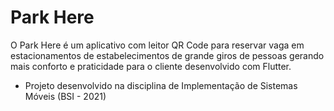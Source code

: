 # Park Here

O Park Here é um aplicativo com leitor QR Code para reservar vaga em estacionamentos de estabelecimentos de grande giros de pessoas gerando mais conforto e praticidade para o cliente desenvolvido com Flutter.

- Projeto desenvolvido na disciplina de Implementação de Sistemas Móveis (BSI - 2021)

